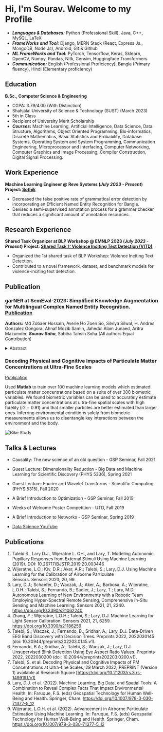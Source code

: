 # Hi, I'm Sourav. Welcome to my Profile

- ***Languages & Databases:*** Python (Professional Skill), Java, C++, MySQL, LaTeX
- ***FrameWorks and Tool:*** Django, MERN Stack (React, Express Js., MongoDB, Node Js), Android, Git & Github
- ***ML FrameWorks and Tool:*** PyTorch, Tensorflow, Keras, Sklearn, OpenCV, Numpy, Pandas, Nltk, Gensim, Huggingface Transformers
- ***Communication:*** English (Professional Proficiency), Bangla (Primary fluency), Hindi (Elementary proficiency)

## Education		        		
**B.Sc., Computer Science & Engineering**
- CGPA: 3.79/4.00 (With Distinction)
- Shahjalal University of Science & Technology (SUST) (March 2023)
- 5th in Class
- Recipient of University Merit Scholarship
- ***Courses:*** Machine Learning, Artificial Intelligence, Data Science, Data Structure, Algorithms, Object Oriented Programming, Bio-informatics, Discrete Mathematics, Basic Statistics and Probability, Database Systems, Operating System and System Programming, Communication Engineering, Microprocessor and Interfacing, Computer Networking, Computer Graphics and Image Processing, Compiler Construction, Digital Signal Processing.

## Work Experience
**Machine Learning Engineer @ Reve Systems (_July 2023 - Present_) Project: [Sothik](https://spell.bangla.gov.bd/)**
- Decreased the false positive rate of grammatical error detection by incorporating an Efficient Named Entity Recognition for Bangla.
- Devised a semi-supervised annotation process for a grammar checker that reduces a significant amount of annotation resources.

## Research Experience
**Shared Task Organizer at BLP Workshop @ EMNLP 2023 (_July 2023 - Present_) Project: [Shared Task 1: Violence Inciting Text Detection (VITD)](https://github.com/blp-workshop/blp_task1)**
- Organized the 1st shared task of BLP Workshop: Violence Inciting Text Detection.
- Contributed to a novel framework, dataset, and benchmark models for violence-inciting text detection.

## Publication
### garNER at SemEval-2023: Simplified Knowledge Augmentation for Multilingual Complex Named Entity Recognition. [Publication](https://aclanthology.org/2023.semeval-1.114.pdf)
**Authors:** Md Zobaer Hossain, Averie Ho Zoen So, Silviya Silwal, H. Andres Gonzalez Gongora, Ahnaf Mozib Samin, Jahedul Alam Junaed, Aritra Mazumder, ***Sourav Saha***, Sabiha Tahsin Soha (All authors Equal Contribution)

<details>
<summary> Abstract </summary> This paper presents our solution, garNER, to the SemEval-2023 MultiConer task. We propose a knowledge augmentation approach by directly querying entities from the Wikipedia
API and appending the summaries of the entities to the input sentence. These entities are either retrieved from the labeled training set (Gold Entity) or from off-the-shelf entity taggers (Entity Extractor). Ensemble methods are then applied across multiple models to get the final prediction. Our analysis shows that the added contexts are beneficial only when such contexts are relevant to the target-named entities, but detrimental when the contexts are irrelevant.
</details>




### Decoding Physical and Cognitive Impacts of Particulate Matter Concentrations at Ultra-Fine Scales
[Publication](https://www.mdpi.com/1424-8220/22/11/4240)

Used **Matlab** to train over 100 machine learning models which estimated particulate matter concentrations based on a suite of over 300 biometric variables. We found biometric variables can be used to accurately estimate particulate matter concentrations at ultra-fine spatial scales with high fidelity (r2 = 0.91) and that smaller particles are better estimated than larger ones. Inferring environmental conditions solely from biometric measurements allows us to disentangle key interactions between the environment and the body.

![Bike Study](/assets/img/bike_study.jpeg)

## Talks & Lectures
- Causality: The new science of an old question - GSP Seminar, Fall 2021
- Guest Lecture: Dimensionality Reduction - Big Data and Machine Learning for Scientific Discovery (PHYS 5336), Spring 2021
- Guest Lecture: Fourier and Wavelet Transforms - Scientific Computing (PHYS 5315), Fall 2020
- A Brief Introduction to Optimization - GSP Seminar, Fall 2019
- Weeks of Welcome Poster Competition - UTD, Fall 2019
- A Brief Introduction to Networks - GSP Seminar, Spring 2019

- [Data Science YouTube](https://www.youtube.com/channel/UCa9gErQ9AE5jT2DZLjXBIdA)

## Publications
1. Talebi S., Lary D.J., Wijeratne L. OH., and Lary, T. Modeling Autonomic Pupillary Responses from External Stimuli Using Machine Learning (2019). DOI: 10.26717/BJSTR.2019.20.003446
2. Wijeratne, L.O.; Kiv, D.R.; Aker, A.R.; Talebi, S.; Lary, D.J. Using Machine Learning for the Calibration of Airborne Particulate Sensors. Sensors 2020, 20, 99.
3. Lary, D.J.; Schaefer, D.; Waczak, J.; Aker, A.; Barbosa, A.; Wijeratne, L.O.H.; Talebi, S.; Fernando, B.; Sadler, J.; Lary, T.; Lary, M.D. Autonomous Learning of New Environments with a Robotic Team Employing Hyper-Spectral Remote Sensing, Comprehensive In-Situ Sensing and Machine Learning. Sensors 2021, 21, 2240. https://doi.org/10.3390/s21062240
4. Zhang, Y.; Wijeratne, L.O.H.; Talebi, S.; Lary, D.J. Machine Learning for Light Sensor Calibration. Sensors 2021, 21, 6259. https://doi.org/10.3390/s21186259
5. Talebi, S.; Waczak, J.; Fernando, B.; Sridhar, A.; Lary, D.J. Data-Driven EEG Band Discovery with Decision Trees. Preprints 2022, 2022030145 (doi: 10.20944/preprints202203.0145.v1).
6. Fernando, B.A.; Sridhar, A.; Talebi, S.; Waczak, J.; Lary, D.J. Unsupervised Blink Detection Using Eye Aspect Ratio Values. Preprints 2022, 2022030200 (doi: 10.20944/preprints202203.0200.v1).
7. Talebi, S. et al. Decoding Physical and Cognitive Impacts of PM Concentrations at Ultra-fine Scales, 29 March 2022, PREPRINT (Version 1) available at Research Square [https://doi.org/10.21203/rs.3.rs-1499191/v1]
8. Lary, D.J. et al. (2022). Machine Learning, Big Data, and Spatial Tools: A Combination to Reveal Complex Facts That Impact Environmental Health. In: Faruque, F.S. (eds) Geospatial Technology for Human Well-Being and Health. Springer, Cham. https://doi.org/10.1007/978-3-030-71377-5_12
9. Wijerante, L.O.H. et al. (2022). Advancement in Airborne Particulate Estimation Using Machine Learning. In: Faruque, F.S. (eds) Geospatial Technology for Human Well-Being and Health. Springer, Cham. https://doi.org/10.1007/978-3-030-71377-5_13
